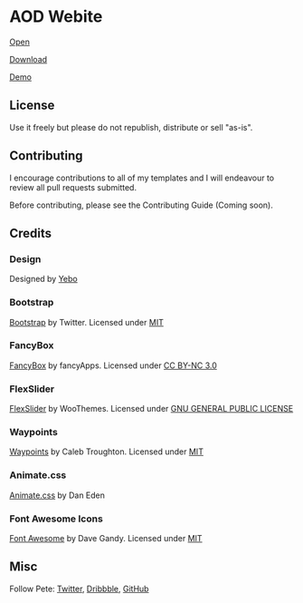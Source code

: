 # AOD Webite
[Open](https://arbaz93.github.io/AOD-bikes/)

[Download](https://dribbble.com/shots/1539580-Freebie-Yebo-Flat-HTML5-CSS3-Template)

[Demo](https://dribbble.com/shots/1539580-Freebie-Yebo-Flat-HTML5-CSS3-Template)

## License

Use it freely but please do not republish, distribute or sell "as-is".

## Contributing

I encourage contributions to all of my templates and I will endeavour to review all pull requests submitted.

Before contributing, please see the Contributing Guide (Coming soon).

## Credits 

### Design

Designed by [Yebo](https://dribbble.com/shots/1491069-Bicycle-Flat-Layout-PSD/)

### Bootstrap

[Bootstrap](http://getbootstrap.com/) by Twitter. Licensed under [MIT](https://github.com/twbs/bootstrap/blob/master/LICENSE)

### FancyBox

[FancyBox](http://fancyapps.com/fancybox/) by fancyApps. Licensed under [CC BY-NC 3.0](http://creativecommons.org/licenses/by-nc/3.0/)

### FlexSlider

[FlexSlider](http://www.woothemes.com/flexslider/) by WooThemes. Licensed under [GNU GENERAL PUBLIC LICENSE](https://github.com/woothemes/FlexSlider/blob/master/LICENSE.md)

### Waypoints

[Waypoints](https://github.com/imakewebthings/waypoints) by Caleb Troughton. Licensed under [MIT](https://github.com/imakewebthings/waypoints/blog/master/licenses.txt)

### Animate.css

[Animate.css](https://daneden.github.io/animate.css/) by Dan Eden

### Font Awesome Icons 

[Font Awesome](http://fortawesome.github.io/Font-Awesome/) by Dave Gandy. Licensed under [MIT](http://opensource.org/licenses/mit-license.html)

## Misc

Follow Pete: [Twitter](https://twitter.com/peterfinlan), [Dribbble](http://www.dribbble.com/peterfinlan), [GitHub](https://github.com/peterfinlan)


